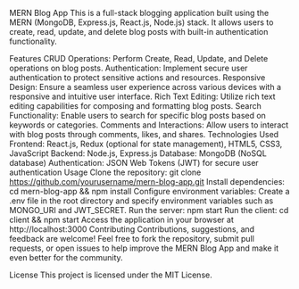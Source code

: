 MERN Blog App
This is a full-stack blogging application built using the MERN (MongoDB, Express.js, React.js, Node.js) stack. It allows users to create, read, update, and delete blog posts with built-in authentication functionality.

Features
CRUD Operations: Perform Create, Read, Update, and Delete operations on blog posts.
Authentication: Implement secure user authentication to protect sensitive actions and resources.
Responsive Design: Ensure a seamless user experience across various devices with a responsive and intuitive user interface.
Rich Text Editing: Utilize rich text editing capabilities for composing and formatting blog posts.
Search Functionality: Enable users to search for specific blog posts based on keywords or categories.
Comments and Interactions: Allow users to interact with blog posts through comments, likes, and shares.
Technologies Used
Frontend: React.js, Redux (optional for state management), HTML5, CSS3, JavaScript
Backend: Node.js, Express.js
Database: MongoDB (NoSQL database)
Authentication: JSON Web Tokens (JWT) for secure user authentication
Usage
Clone the repository: git clone https://github.com/yourusername/mern-blog-app.git
Install dependencies: cd mern-blog-app && npm install
Configure environment variables: Create a .env file in the root directory and specify environment variables such as MONGO_URI and JWT_SECRET.
Run the server: npm start
Run the client: cd client && npm start
Access the application in your browser at http://localhost:3000
Contributing
Contributions, suggestions, and feedback are welcome! Feel free to fork the repository, submit pull requests, or open issues to help improve the MERN Blog App and make it even better for the community.

License
This project is licensed under the MIT License.
